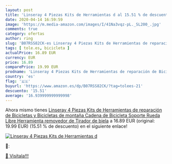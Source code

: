 ```yaml
---
layout: post
title: 'Linseray 4 Piezas Kits de Herramientas d al 15.51 % de descuento'
date: 2020-04-14 16:59:59
image: 'https://m.media-amazon.com/images/I/41Na3vqz-pL._SL200_.jpg'
comments: true
category: ofertas
author: ring
slug: 'B07RSS82CK-es Linseray 4 Piezas Kits de Herramientas de reparación de...'
tags: [ tole.es, bicicleta ]
actualPrice: 16.89 EUR
currency: EUR
price: 16.89
comparePrice: 19.99 EUR
prodname: 'Linseray 4 Piezas Kits de Herramientas de reparación de Bicicletas y Bicicletas de montaña  Cadena de Bicicleta  Soporte  Rueda Libre  Herramienta removedor de Tirador de biela'
country: 'es'
flag: '🇪🇸'
buyurl: 'https://www.amazon.es/dp/B07RSS82CK/?tag=tolees-21'
descuento: '15.51'
average: '16.939999999999998'
---
```


Ahora mismo tienes [Linseray 4 Piezas Kits de Herramientas de reparación de Bicicletas y Bicicletas de montaña  Cadena de Bicicleta  Soporte  Rueda Libre  Herramienta removedor de Tirador de biela](https://www.amazon.es/dp/B07RSS82CK/?tag=tolees-21) a 16.89 EUR (original: 19.99 EUR) (15.51 %  de descuento) en el siguiente enlace!

[![Linseray 4 Piezas Kits de Herramientas d](https://m.media-amazon.com/images/I/41Na3vqz-pL._SL200_.jpg)](https://www.amazon.es/dp/B07RSS82CK/?tag=tolees-21)

🔎:


[🛒 Visítala!!!](https://www.amazon.es/dp/B07RSS82CK/?tag=tolees-21)
